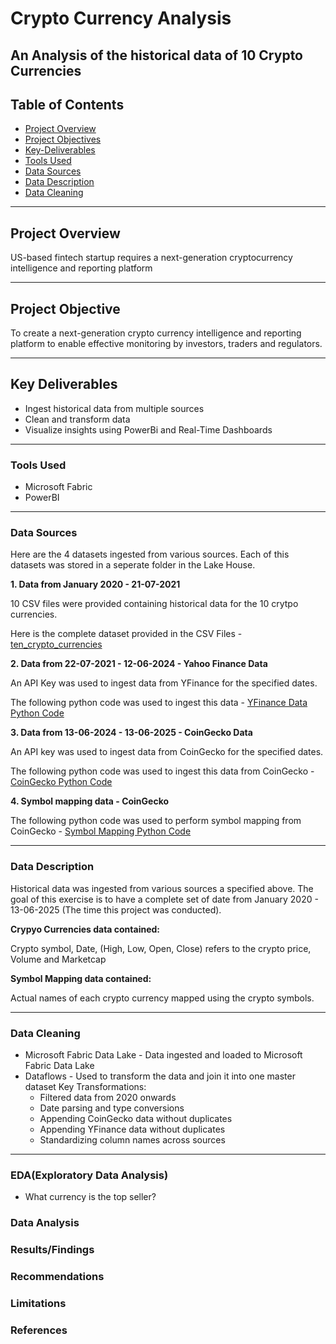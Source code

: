 # **Crypto Currency Analysis**
## An Analysis of the historical data of 10 Crypto Currencies
## **Table of Contents**
- [Project Overview](project-overview)
- [Project Objectives](project-objectives)
- [Key-Deliverables](key-deliverables)
- [Tools Used](tools-used)
- [Data Sources](data-sources)
- [Data Description](data-description)
- [Data Cleaning](data-cleaning)

---
## Project Overview
US-based fintech startup requires a next-generation cryptocurrency intelligence and reporting platform

---

## Project Objective
To create a next-generation crypto currency intelligence and reporting platform to enable effective monitoring by  investors, traders and regulators.

---

## Key Deliverables
- Ingest historical data from multiple sources
- Clean and transform data
- Visualize insights using PowerBi and Real-Time Dashboards

---

### Tools Used
- Microsoft Fabric
- PowerBI
  
---  

### Data Sources
Here are the 4 datasets ingested from various sources. Each of this datasets was stored in a seperate folder in the Lake House.

  **1. Data from January 2020 - 21-07-2021** 
  
10 CSV files were provided containing historical data for the 10 crytpo currencies. 
  
Here is the complete dataset provided in the CSV Files - [ten_crypto_currencies]()  

  
  **2. Data from 22-07-2021 - 12-06-2024 - Yahoo Finance Data**

An API Key was used to ingest data from YFinance for the specified dates. 
   
The following python code was used to ingest this data - [YFinance Data Python Code](https://github.com/Irene-Chola/Crypto-Currency-Historical-Data-Project/blob/main/yahoofinancehistoricaldata.ipynb)
  
  **3. Data from 13-06-2024 - 13-06-2025 - CoinGecko Data** 

An API key was used to ingest data from CoinGecko for the specified dates. 
   
The following python code was used to ingest this data from CoinGecko - [CoinGecko Python Code](https://github.com/Irene-Chola/Crypto-Currency-Historical-Data-Project/blob/main/historicaldata_group.coingecko.ipynb)
  
  **4. Symbol mapping data - CoinGecko** 
  
The following python code was used to perform symbol mapping from CoinGecko - [Symbol Mapping Python Code](https://github.com/Irene-Chola/Crypto-Currency-Historical-Data-Project/blob/main/crypto_symbol_mapping.ipynb)

  ---

### Data Description
Historical data was ingested from various sources a specified above. The goal of this exercise is to have a complete set of date from January 2020 - 13-06-2025 (The time this project was conducted). 

**Crypyo Currencies data contained:** 

Crypto symbol, Date, (High, Low, Open, Close) refers to the crypto price, Volume and Marketcap

**Symbol Mapping data contained:** 

Actual names of each crypto currency mapped using the crypto symbols.

---

### Data Cleaning 
- Microsoft Fabric Data Lake - Data ingested and loaded to Microsoft Fabric Data Lake
- Dataflows - Used to transform the data and join it into one master dataset
    Key Transformations:
    - Filtered data from 2020 onwards
    - Date parsing and type conversions
    - Appending CoinGecko data without duplicates
    - Appending YFinance data without duplicates
    - Standardizing column names across sources
      
---

### EDA(Exploratory Data Analysis)
- What currency is the top seller?

### Data Analysis


### Results/Findings


### Recommendations

### Limitations

### References 
